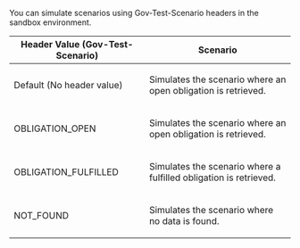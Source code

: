 <p>You can simulate scenarios using Gov-Test-Scenario headers in the sandbox environment.</p>
<table>
    <thead>
        <tr>
            <th>Header Value (Gov-Test-Scenario)</th>
            <th>Scenario</th>
        </tr>
    </thead>
    <tbody>
        <tr>
            <td><p>Default (No header value)</p></td>
            <td><p>Simulates the scenario where an open obligation is retrieved.</p></td>
        </tr>
        <tr>
            <td><p>OBLIGATION_OPEN</p></td>
            <td><p>Simulates the scenario where an open obligation is retrieved.</p></td>
        </tr>
        <tr>
            <td><p>OBLIGATION_FULFILLED</p></td>
            <td><p>Simulates the scenario where a fulfilled obligation is retrieved.</p></td>
        </tr>
        <tr>
           <td><p>NOT_FOUND</p></td>
           <td><p>Simulates the scenario where no data is found.</p></td>
        </tr>
    </tbody>
</table>